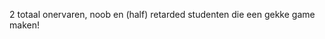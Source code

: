 2 totaal onervaren, noob en (half) retarded studenten die een gekke game maken!

<!---
KaktusLamp/KaktusLamp is a ✨ special ✨ repository because its `README.md` (this file) appears on your GitHub profile.
You can click the Preview link to take a look at your changes.
--->
